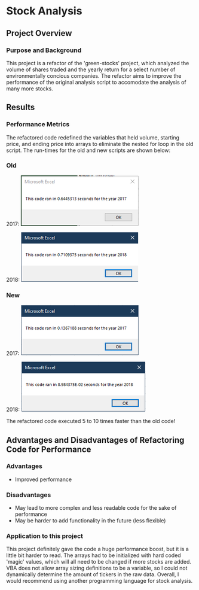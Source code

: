 # Stock Analysis

## Project Overview

### Purpose and Background
This project is a refactor of the 'green-stocks' project, which analyzed the volume of shares traded and the yearly return for a select number of environmentally concious companies. The refactor aims to improve the performance of the original analysis script to accomodate the analysis of many more stocks.

## Results

### Performance Metrics
The refactored code redefined the variables that held volume, starting price, and ending price into arrays to eliminate the nested for loop in the old script. The run-times for the old and new scripts are shown below:

### Old
2017: 
![Analysis_2017_preRefactor_runtime](resources/Analysis_2017_preRefactor_runtime.png)

2018:
![Analysis_2018_preRefactor_runtime](resources/Analysis_2018_preRefactor_runtime.png)

### New
2017: 
![VBA_Challenge_2017](resources/VBA_Challenge_2017.png)

2018:
![VBA_Challenge_2018](resources/VBA_Challenge_2018.png)


The refactored code executed 5 to 10 times faster than the old code!

## Advantages and Disadvantages of Refactoring Code for Performance

### Advantages
* Improved performance

### Disadvantages
* May lead to more complex and less readable code for the sake of performance
* May be harder to add functionality in the future (less flexible)

### Application to this project
This project definitely gave the code a huge performance boost, but it is a little bit harder to read. The arrays had to be initialized with hard coded 'magic' values, which will all need to be changed if more stocks are added. VBA does not allow array sizing definitions to be a variable, so I could not dynamically determine the amount of tickers in the raw data. Overall, I would recommend using another programming language for stock analysis.
